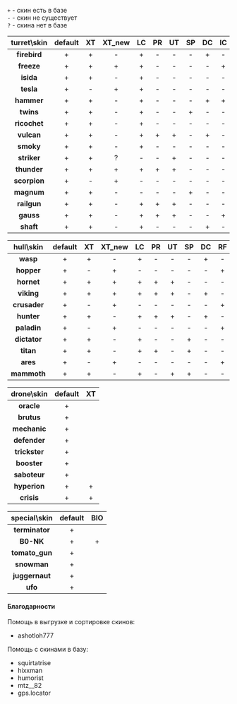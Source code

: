 `+` - скин есть в базе  
`-` - скин не существует  
`?` - скина нет в базе  
  
| **turret\skin**  | **default**  | **XT** | **XT_new** | **LC** | **PR** | **UT** | **SP** | **DC** | **IC** | **RF** | **GT** | **DK** | **DC_old** | **SE** |
|:----------------:|:------------:|:------:|:----------:|:------:|:------:|:------:|:------:|:------:|:------:|:------:|:------:|:------:|:----------:|:------:|
| **firebird**     | +            | +      | -          | +      | -      | -      | -      | +      | -      | -      | +      | -      | +          |        |
| **freeze**       | +            | +      | +          | +      | -      | -      | -      | -      | +      | -      | +      | +      |            | +      |
| **isida**        | +            | +      | -          | +      | -      | -      | -      | -      | -      | -      | +      | -      |            |        |
| **tesla**        | +            | -      | +          | +      | -      | -      | -      | -      | -      | +      | +      | ?      |            |        |
| **hammer**       | +            | +      | -          | +      | -      | -      | -      | +      | +      | -      | +      | -      |            |        |
| **twins**        | +            | +      | -          | +      | -      | -      | +      | -      | -      | +      | +      | -      |            |        |
| **ricochet**     | +            | +      | -          | +      | -      | -      | -      | -      | -      | +      | +      | -      |            |        |
| **vulcan**       | +            | +      | -          | +      | +      | +      | -      | +      | -      | -      | -      | -      |            |        |
| **smoky**        | +            | +      | -          | +      | -      | -      | -      | -      | -      | -      | +      | -      |            |        |
| **striker**      | +            | +      | ?          | -      | -      | +      | -      | -      | -      | -      | -      | -      |            |        |
| **thunder**      | +            | +      | +          | +      | +      | +      | -      | -      | -      | -      | +      | +      |            |        |
| **scorpion**     | +            | -      | +          | -      | -      | -      | -      | -      | -      | -      | -      | ?      |            |        |
| **magnum**       | +            | +      | -          | -      | -      | -      | +      | -      | -      | -      | -      | -      |            |        |
| **railgun**      | +            | +      | -          | +      | +      | +      | -      | -      | -      | -      | +      | -      |            |        |
| **gauss**        | +            | +      | -          | +      | +      | +      | -      | -      | +      | -      | +      | -      |            |        |
| **shaft**        | +            | +      | -          | +      | -      | -      | -      | +      | -      | -      | +      | -      |            |        |  

| **hull\skin**    | **default**  | **XT** | **XT_new** | **LC** | **PR** | **UT** | **SP** | **DC** | **RF** | **GT** | **DK** |
|:----------------:|:------------:|:------:|:----------:|:------:|:------:|:------:|:------:|:------:|:------:|:------:|:------:|
| **wasp**         | +            | +      | -          | +      | -      | -      | -      | +      | -      | +      | -      |
| **hopper**       | +            | -      | +          | -      | -      | -      | -      | -      | +      | -      | -      |
| **hornet**       | +            | +      | +          | +      | +      | +      | -      | -      | -      | +      | ?      |
| **viking**       | +            | +      | +          | +      | +      | +      | -      | +      | -      | +      | +      |
| **crusader**     | +            | -      | +          | -      | -      | -      | -      | -      | +      | -      | -      |
| **hunter**       | +            | +      | -          | +      | +      | +      | -      | +      | -      | +      | -      |
| **paladin**      | +            | -      | +          | -      | -      | -      | -      | -      | +      | -      | -      |
| **dictator**     | +            | +      | -          | +      | -      | -      | +      | -      | -      | +      | -      |
| **titan**        | +            | +      | -          | +      | +      | -      | +      | -      | -      | +      | -      |
| **ares**         | +            | -      | +          | -      | -      | -      | -      | -      | +      | -      | ?      |
| **mammoth**      | +            | +      | -          | +      | -      | +      | +      | -      | -      | +      | -      |  
  
| **drone\skin**   | **default**  | **XT** |
|:----------------:|:------------:|:------:|
| **oracle**       | +            |        |
| **brutus**       | +            |        |
| **mechanic**     | +            |        |
| **defender**     | +            |        |
| **trickster**    | +            |        |
| **booster**      | +            |        |
| **saboteur**     | +            |        |
| **hyperion**     | +            | +      |
| **crisis**       | +            | +      |  

| **special\skin**  | **default**  | **BIO** |
|:-----------------:|:------------:|:-------:|
| **terminator**    | +            |         |
| **B0-NK**         | +            | +       |
| **tomato_gun**    | +            |         |
| **snowman**       | +            |         |
| **juggernaut**    | +            |         |
| **ufo**           | +            |         |  


#### Благодарности

Помощь в выгрузке и сортировке скинов:  
- ashotloh777
  
Помощь с скинами в базу:  
- squirtatrise  
- hixxman
- humorist  
- mtz__82  
- gps.locator  
